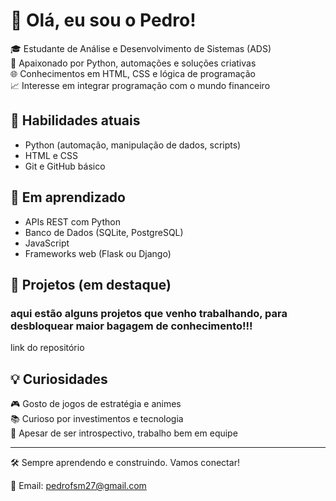 # 👋 Olá, eu sou o Pedro!

🎓 Estudante de Análise e Desenvolvimento de Sistemas (ADS)  
🐍 Apaixonado por Python, automações e soluções criativas  
🌐 Conhecimentos em HTML, CSS e lógica de programação  
📈 Interesse em integrar programação com o mundo financeiro

## 🚀 Habilidades atuais
- Python (automação, manipulação de dados, scripts)
- HTML e CSS
- Git e GitHub básico

## 🎯 Em aprendizado
- APIs REST com Python
- Banco de Dados (SQLite, PostgreSQL)
- JavaScript
- Frameworks web (Flask ou Django)

## 📌 Projetos (em destaque)
### aqui estão alguns projetos que venho trabalhando, para desbloquear maior bagagem de conhecimento!!!
link do repositório  


## 💡 Curiosidades
🎮 Gosto de jogos de estratégia e animes  
📚 Curioso por investimentos e tecnologia  
🤝 Apesar de ser introspectivo, trabalho bem em equipe

---

🛠️ Sempre aprendendo e construindo. Vamos conectar!

📧 Email: pedrofsm27@gmail.com

